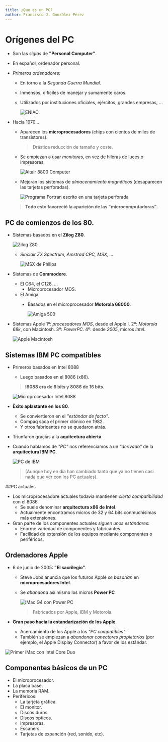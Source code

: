 ```yaml
---
title: ¿Que es un PC?
author: Francisco J. González Pérez
---
```


# Orígenes del PC

*  Son las _siglas_  de **"Personal Computer"**.
  * En español, ordenador personal.
* *Primeros ordenadores:*
  * En torno a la _Segunda Guerra Mundial_.
  * Inmensos, difíciles de manejar y sumamente caros.
  * Utilizados por instituciones oficiales, ejércitos, grandes empresas, ...

    ![ENIAC][1]

* Hacia 1970...
  * Aparecen los **microprocesadores** (chips con cientos de miles de transistores).
    > Drástica reducción de tamaño y coste.
  * Se empiezan a usar _monitores_, en vez de hileras de luces o impresoras.

    ![Altair 8800 Computer][2]

  * Mejoran los sistemas de _almacenamiento magnéticos_ (desaparecen las tarjetas perforadas).

    ![Programa Fortran escrito en una tarjeta perforada][3]

  > **Todo esto favoreció la aparición de las "microcomputadoras".**


## PC de comienzos de los 80.

* Sistemas basados en el **Zilog Z80**.

  ![Zilog Z80][4]

  * *Sinclair ZX Spectrum, Amstrad CPC, MSX, ...*

    ![MSX de Philips][5]

* Sistemas de **Commodore**.
  * El C64, el C128, ...
    * Microprocesador MOS.
  * El Amiga.
    * Basados en el microprocesador **Motorola 68000**.

      ![Amiga 500][6]

* Sistemas Apple
  1º: *procesadores MOS*, desde el Apple I.
  2º: *Motorola 68k*, con Macintosh.
  3º: *PowerPC*.
  4º: desde *2005*, micros *Intel*.

  ![Apple Macintosh][7]


## Sistemas IBM PC compatibles

* Primeros basados en Intel 8088
  * Luego basados en el 8086 (x86).
  > **I8088 era de 8 bits y 8086 de 16 bits.**

    ![Microprocesador Intel 8088][8]

* **Èxito aplastante en los 80**.
  * Se conviertieron en el *"estándar de facto"*.
  * Compaq saca el primer clónico en 1982.
  * Y otros fabricantes no se quedaron atrás.
* Triunfaron gracias a la **aquitectura abierta**.
* Cuando hablamos de *"PC"* nos referenciamos a un *"derivado"* de la **arquitectura IBM PC**.

  ![PC de IBM][9]

  >(Aunque hoy en día han cambiado tanto que ya no tienen casi nada que ver con los PC actuales).


##PC actuales

* Los microprocesadore actuales todavía mantienen *cierta compatibilidad* con el 8086.
  * Se suele denominar **arquitectura x86 de Intel**.
  * Actualmente encontramos micros de 32 y 64 bits conmuchísimas más extensiones.
* Gran parte de los componentes actuales *siguen unos estándares*:
  * Enorme variedad de componentes y fabricantes.
  * Facilidad de extensión de los equipos mediante componentes o periféricos.

## Ordenadores Apple

* 6 de junio de 2005: **"El sacrilegio"**.
  * Steve Jobs anuncia que los futuros Apple *se basarían* en **microprcesadores Intel**.
  * Se *abandona* así mismo los micros **Power PC**

    ![iMac G4 con Power PC][10]

    > Fabricados por Apple, IBM y Motorola.

* **Gran paso hacia la estandarización de los Apple**.
  * Acercamiento de los Apple a los *"PC compatibles"*.
  * También se empiezan a *abandonar conectores propietarios* (por ejemplo, el Apple Display Connector) a favor de los estándar.

![Primer iMac con Intel Core Duo][11]


## Componentes básicos de un PC

* El microprocesador.
* La placa base.
* La memoria RAM.
* Periféricos:
  * La tarjeta gráfica.
  * El monitor.
  * Discos duros.
  * Discos ópticos.
  * Impresoras.
  * Escáners.
  * Tarjetas de expanción (red, sonido, etc).


[1]: imagenes/que-es-un-pc/eniac.png "ENIAC"
[2]: imagenes/que-es-un-pc/altair8800.png "Altair 8800"
[3]: imagenes/que-es-un-pc/fortran.png "Programa FORTRAN escrito en una tarjeta perforada"
[4]: imagenes/que-es-un-pc/zilogz80.png "Zilog Z80"
[5]: imagenes/que-es-un-pc/msxdephilips.png "MSX de Philips"
[6]: imagenes/que-es-un-pc/amiga500.png "Amiga 500"
[7]: imagenes/que-es-un-pc/macintosh.png "Apple Macintosh"
[5]: imagenes/que-es-un-pc/msxdephilips.png "MSX de Philips"
[6]: imagenes/que-es-un-pc/amiga500.png "Amiga 500"
[7]: imagenes/que-es-un-pc/macintosh.png "Apple Macintosh"
[8]: imagenes/que-es-un-pc/microi8088.png "Microprocesador Intel 8088"
[9]: imagenes/que-es-un-pc/ibm-pc.png "IBM PC"
[10]: imagenes/que-es-un-pc/imac-g4-power-pc.png "iMac G4 con Power PC "
[11]: imagenes/que-es-un-pc/primer-imac-con-intel.png "Primer iMac con Intel Core Duo"